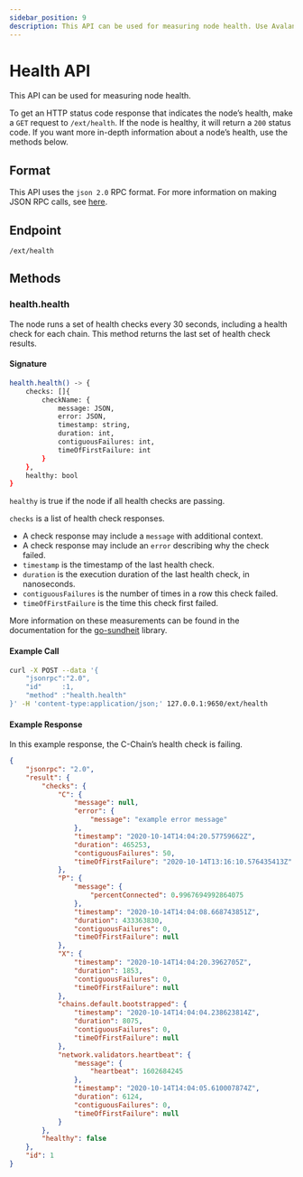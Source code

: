 ```yaml
---
sidebar_position: 9
description: This API can be used for measuring node health. Use Avalanche docs as a reference when testing node health. Helpful examples provided. 
---
```


# Health API

This API can be used for measuring node health.

To get an HTTP status code response that indicates the node’s health, make a `GET` request to `/ext/health`. If the node is healthy, it will return a `200` status code. If you want more in-depth information about a node’s health, use the methods below.

## Format

This API uses the `json 2.0` RPC format. For more information on making JSON RPC calls, see [here](issuing-api-calls.md).

## Endpoint

```text
/ext/health
```

## Methods

### health.health

The node runs a set of health checks every 30 seconds, including a health check for each chain. This method returns the last set of health check results.

#### **Signature**

```sh
health.health() -> {
    checks: []{
        checkName: {
            message: JSON,
            error: JSON,
            timestamp: string,
            duration: int,
            contiguousFailures: int,
            timeOfFirstFailure: int
        }
    },
    healthy: bool
}
```

`healthy` is true if the node if all health checks are passing.

`checks` is a list of health check responses.

* A check response may include a `message` with additional context.
* A check response may include an `error` describing why the check failed.
* `timestamp` is the timestamp of the last health check.
* `duration` is the execution duration of the last health check, in nanoseconds.
* `contiguousFailures` is the number of times in a row this check failed.
* `timeOfFirstFailure` is the time this check first failed.

More information on these measurements can be found in the documentation for the [go-sundheit](https://github.com/AppsFlyer/go-sundheit) library.

#### **Example Call**

```sh
curl -X POST --data '{
    "jsonrpc":"2.0",
    "id"     :1,
    "method" :"health.health"
}' -H 'content-type:application/json;' 127.0.0.1:9650/ext/health
```

#### **Example Response**

In this example response, the C-Chain’s health check is failing.

```json
{
    "jsonrpc": "2.0",
    "result": {
        "checks": {
            "C": {
                "message": null,
                "error": {
                    "message": "example error message"
                },
                "timestamp": "2020-10-14T14:04:20.57759662Z",
                "duration": 465253,
                "contiguousFailures": 50,
                "timeOfFirstFailure": "2020-10-14T13:16:10.576435413Z"
            },
            "P": {
                "message": {
                    "percentConnected": 0.9967694992864075
                },
                "timestamp": "2020-10-14T14:04:08.668743851Z",
                "duration": 433363830,
                "contiguousFailures": 0,
                "timeOfFirstFailure": null
            },
            "X": {
                "timestamp": "2020-10-14T14:04:20.3962705Z",
                "duration": 1853,
                "contiguousFailures": 0,
                "timeOfFirstFailure": null
            },
            "chains.default.bootstrapped": {
                "timestamp": "2020-10-14T14:04:04.238623814Z",
                "duration": 8075,
                "contiguousFailures": 0,
                "timeOfFirstFailure": null
            },
            "network.validators.heartbeat": {
                "message": {
                    "heartbeat": 1602684245
                },
                "timestamp": "2020-10-14T14:04:05.610007874Z",
                "duration": 6124,
                "contiguousFailures": 0,
                "timeOfFirstFailure": null
            }
        },
        "healthy": false
    },
    "id": 1
}
```

